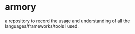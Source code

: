 # armory

a repository to record the usage and understanding of all the languages/frameworks/tools I used.
